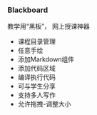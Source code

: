### Blackboard
教学用“黑板”， 网上授课神器

* 课程目录管理
* 任意手绘
* 添加Markdown组件
* 添加代码区域
* 编译执行代码
* 可与学生分享
* 支持多人写作
* 允许拖拽-调整大小